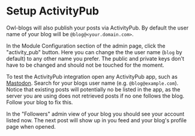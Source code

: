 # Setup ActivityPub

Owl-blogs will also publish your posts via ActivityPub.
By default the user name of your blog will be `@blog@<your.domain.com>`.

In the Module Configuration section of the admin page, click the "activity_pub" button.
Here you can change the the user name (`blog` by default) to any other name you prefer. 
The public and private keys don't have to be changed and should not be touched for the moment.

To test the ActivityPub integration open any ActivityPub app, such as [Mastodon](https://joinmastodon.org/).
Search for your blogs user name (e.g. `@blog@example.com`).
Notice that existing posts will potentially no be listed in the app, as the server you are using does not retrieved posts if no one follows the blog.
Follow your blog to fix this.

In the "Followers" admin view of your blog you should see your account listed now.
The next post will show up in you feed and your blog's profile page when opened.